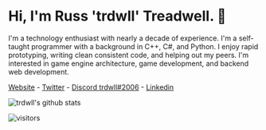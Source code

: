 # Hi, I'm Russ 'trdwll' Treadwell. 👋

I'm a technology enthusiast with nearly a decade of experience. I'm a self-taught programmer with a background in C++, C#, and Python. I enjoy rapid prototyping, writing clean consistent code, and helping out my peers. I'm interested in game engine architecture, game development, and backend web development.

[Website](https://trdwll.com) - [Twitter](https://twitter.com/trdwll) - [Discord trdwll#2006](https://discordapp.com/users/220419942464487434) - [Linkedin](https://www.linkedin.com/in/trdwll/)

![trdwll's github stats](https://github-readme-stats.vercel.app/api?username=trdwll&show_icons=true&theme=merko)


![visitors](https://visitor-badge.glitch.me/badge?page_id=trdwll.visitorbadge)
